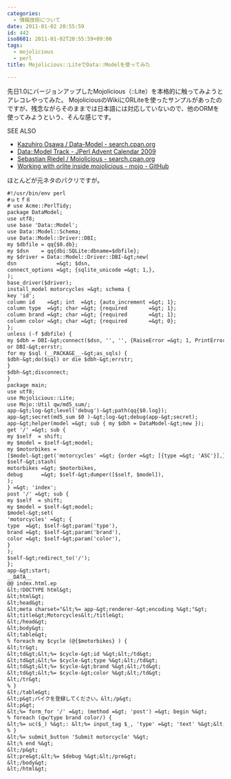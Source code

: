 ```yaml
---
categories:
  - 情報技術について
date: 2011-01-02 20:55:59
id: 442
iso8601: 2011-01-02T20:55:59+09:00
tags:
  - mojolicious
  - perl
title: Mojolicious::LiteでData::Modelを使ってみた

---
```


先日1.0にバージョンアップしたMojolicious（::Lite）を本格的に触ってみようとアレコレやってみた。
MojoliciousのWikiにORLiteを使ったサンプルがあったのですが、残念ながらそのままでは日本語には対応していないので、他のORMを使ってみようという、そんな感じです。
<div>
<p>SEE ALSO</p>
<ul>
<li><a href="http://search.cpan.org/dist/Data-Model/">Kazuhiro Osawa / Data-Model - search.cpan.org</a></li>
<li><a href="http://perl-users.jp/articles/advent-calendar/2009/data-model/">Data::Model Track - JPerl Advent Calendar 2009</a></li>
<li><a href="http://search.cpan.org/dist/Mojolicious/">Sebastian Riedel / Mojolicious - search.cpan.org</a></li>
<li><a href="https://github.com/kraih/mojo/wiki">Working with orlite inside mojolicious - mojo - GitHub</a></li>
</ul>
</div>


ほとんどが元ネタのパクリですが。
```default
#!/usr/bin/env perl
#ｕｔｆ８
# use Acme::PerlTidy;
package DataModel;
use utf8;
use base 'Data::Model';
use Data::Model::Schema;
use Data::Model::Driver::DBI;
my $dbfile = qq{$0.db};
my $dsn    = qq{dbi:SQLite:dbname=$dbfile};
my $driver = Data::Model::Driver::DBI-&gt;new(
dsn             =&gt; $dsn,
connect_options =&gt; {sqlite_unicode =&gt; 1,},
);
base_driver($driver);
install_model motorcycles =&gt; schema {
key 'id';
column id    =&gt; int  =&gt; {auto_increment =&gt; 1};
column type  =&gt; char =&gt; {required       =&gt; 1};
column brand =&gt; char =&gt; {required       =&gt; 1};
column color =&gt; char =&gt; {required       =&gt; 0};
};
unless (-f $dbfile) {
my $dbh = DBI-&gt;connect($dsn, '', '', {RaiseError =&gt; 1, PrintError =&gt; 0})
or DBI-&gt;errstr;
for my $sql (__PACKAGE__-&gt;as_sqls) {
$dbh-&gt;do($sql) or die $dbh-&gt;errstr;
}
$dbh-&gt;disconnect;
}
package main;
use utf8;
use Mojolicious::Lite;
use Mojo::Util qw/md5_sum/;
app-&gt;log-&gt;level('debug')-&gt;path(qq{$0.log});
app-&gt;secret(md5_sum $0 )-&gt;log-&gt;debug(app-&gt;secret);
app-&gt;helper(model =&gt; sub { my $dbh = DataModel-&gt;new });
get '/' =&gt; sub {
my $self  = shift;
my $model = $self-&gt;model;
my $motorbikes =
[$model-&gt;get('motorcycles' =&gt; {order =&gt; [{type =&gt; 'ASC'}],})];
$self-&gt;stash(
motorbikes =&gt; $motorbikes,
debug      =&gt; $self-&gt;dumper([$self, $model]),
);
} =&gt; 'index';
post '/' =&gt; sub {
my $self  = shift;
my $model = $self-&gt;model;
$model-&gt;set(
'motorcycles' =&gt; {
type  =&gt; $self-&gt;param('type'),
brand =&gt; $self-&gt;param('brand'),
color =&gt; $self-&gt;param('color'),
}
);
$self-&gt;redirect_to('/');
};
app-&gt;start;
__DATA__
@@ index.html.ep
&lt;!DOCTYPE html&gt;
&lt;html&gt;
&lt;head&gt;
&lt;meta charset="&lt;%= app-&gt;renderer-&gt;encoding %&gt;"&gt;
&lt;title&gt;Motorcycles&lt;/title&gt;
&lt;/head&gt;
&lt;body&gt;
&lt;table&gt;
% foreach my $cycle (@{$motorbikes} ) {
&lt;tr&gt;
&lt;td&gt;&lt;%= $cycle-&gt;id %&gt;&lt;/td&gt;
&lt;td&gt;&lt;%= $cycle-&gt;type %&gt;&lt;/td&gt;
&lt;td&gt;&lt;%= $cycle-&gt;brand %&gt;&lt;/td&gt;
&lt;td&gt;&lt;%= $cycle-&gt;color %&gt;&lt;/td&gt;
&lt;/tr&gt;
% }
&lt;/table&gt;
&lt;p&gt;バイクを登録してください。&lt;/p&gt;
&lt;p&gt;
&lt;%= form_for '/' =&gt; (method =&gt; 'post') =&gt; begin %&gt;
% foreach (qw/type brand color/) {
&lt;%= uc($_) %&gt;: &lt;%= input_tag $_, 'type' =&gt; 'text' %&gt;&lt;br /&gt;
% }
&lt;%= submit_button 'Submit motorcycle' %&gt;
&lt;% end %&gt;
&lt;/p&gt;
&lt;pre&gt;&lt;%= $debug %&gt;&lt;/pre&gt;
&lt;/body&gt;
&lt;/html&gt;
```
    	